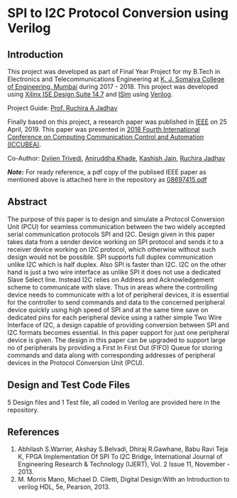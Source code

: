 # SPI to I2C Protocol Conversion using Verilog

## Introduction

This project was developed as part of Final Year Project for my B.Tech in Electronics and Telecommunications Engineering at [K. J. Somaiya College of Engineering, Mumbai](https://kjsce.somaiya.edu/en) during 2017 - 2018. This project was developed using [Xilinx ISE Design Suite 14.7](https://www.xilinx.com/support/download/index.html/content/xilinx/en/downloadNav/vivado-design-tools/archive-ise.html) and [ISim](https://www.xilinx.com/products/design-tools/isim.html) using [Verilog](https://en.wikipedia.org/wiki/Verilog).

Project Guide: [Prof. Ruchira A Jadhav](https://kjsce.somaiya.edu/en/view-member/160154?type=faculty)

Finally based on this project, a research paper was published in [IEEE](http://ieeexplore.ieee.org/stamp/stamp.jsp?tp=&arnumber=8697415&isnumber=8697217) on 25 April, 2019. This paper was presented in [2018 Fourth International Conference on Computing Communication Control and Automation (ICCUBEA)](https://ieeexplore.ieee.org/xpl/conhome/8681925/proceeding).

Co-Author: [Dvijen Trivedi](https://ieeexplore.ieee.org/author/37086820124), [Aniruddha Khade](https://ieeexplore.ieee.org/author/37086823074), [Kashish Jain](https://ieeexplore.ieee.org/author/37086515830), [Ruchira Jadhav](https://ieeexplore.ieee.org/author/37086456327)

**_Note:_** For ready reference, a pdf copy of the publised IEEE paper as mentioned above is attached here in the repository as [08697415.pdf](./08697415.pdf)

## Abstract

The purpose of this paper is to design and simulate a Protocol Conversion Unit (PCU) for seamless communication between the two widely accepted serial communication protocols SPI and I2C. Design given in this paper takes data from a sender device working on SPI protocol and sends it to a receiver device working on I2C protocol, which otherwise without such design would not be possible. SPI supports full duplex communication unlike I2C which is half duplex. Also SPI is faster than I2C. I2C on the other hand is just a two wire interface as unlike SPI it does not use a dedicated Slave Select line. Instead I2C relies on Address and Acknowledgement scheme to communicate with slave. Thus in areas where the controlling device needs to communicate with a lot of peripheral devices, it is essential for the controller to send commands and data to the concerned peripheral device quickly using high speed of SPI and at the same time save on dedicated pins for each peripheral device using a rather simple Two Wire Interface of I2C, a design capable of providing conversion between SPI and I2C formats becomes essential. In this paper support for just one peripheral device is given. The design in this paper can be upgraded to support large no of peripherals by providing a First In First Out (FIFO) Queue for storing commands and data along with corresponding addresses of peripheral devices in the Protocol Conversion Unit (PCU).

## Design and Test Code Files

5 Design files and 1 Test file, all coded in Verilog are provided here in the repository.

## References

1. Abhilash S.Warrier, Akshay S.Belvadi, Dhiraj R.Gawhane, Babu Ravi Teja K, FPGA Implementation Of SPI To I2C Bridge, International Journal of Engineering Research & Technology (IJERT), Vol. 2 Issue 11, November - 2013.
2. M. Morris Mano, Michael D. Ciletti, Digital Design:With an Introduction to verilog HDL, 5e, Pearson, 2013.